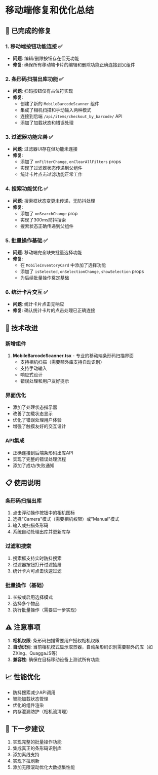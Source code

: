 # 移动端修复和优化总结

## 🚀 已完成的修复

### 1. **移动端按钮功能连接** ✅
- **问题**: 编辑/删除按钮存在但无功能
- **修复**: 确保所有移动端卡片的编辑和删除功能正确连接到父组件

### 2. **条形码扫描出库功能** ✅
- **问题**: 扫码按钮仅有占位符实现
- **修复**: 
  - 创建了新的 `MobileBarcodeScanner` 组件
  - 集成了相机扫描和手动输入两种模式
  - 连接到后端 `/api/items/checkout_by_barcode/` API
  - 添加了加载状态和错误处理

### 3. **过滤器功能完善** ✅
- **问题**: 过滤器UI存在但功能未连接
- **修复**:
  - 添加了 `onFilterChange`, `onClearAllFilters` props
  - 实现了过滤器状态传递到父组件
  - 统计卡片点击过滤功能正常工作

### 4. **搜索功能优化** ✅
- **问题**: 搜索框状态变更未传递，无防抖处理
- **修复**:
  - 添加了 `onSearchChange` prop
  - 实现了300ms防抖搜索
  - 搜索状态正确传递到父组件

### 5. **批量操作基础** ✅
- **问题**: 移动端完全缺失批量选择功能
- **修复**:
  - 在 `MobileInventoryCard` 中添加了选择功能
  - 添加了 `isSelected`, `onSelectionChange`, `showSelection` props
  - 为后续批量操作奠定基础

### 6. **统计卡片交互** ✅
- **问题**: 统计卡片点击无响应
- **修复**: 确认统计卡片的点击处理已正确连接

## 🔧 技术改进

### 新增组件
1. **MobileBarcodeScanner.tsx** - 专业的移动端条形码扫描界面
   - 支持相机扫描（需要额外库支持自动识别）
   - 支持手动输入
   - 响应式设计
   - 错误处理和用户友好提示

### 界面优化
- 添加了处理状态指示器
- 改善了加载状态显示
- 优化了错误处理用户体验
- 增强了触摸友好的交互设计

### API集成
- 正确连接到后端条形码出库API
- 实现了完整的错误处理流程
- 添加了成功/失败通知

## 📋 使用说明

### 条形码扫描出库
1. 点击浮动操作按钮中的相机图标
2. 选择"Camera"模式（需要相机权限）或"Manual"模式
3. 输入或扫描条形码
4. 系统自动处理出库并更新库存

### 过滤和搜索
1. 搜索框支持实时防抖搜索
2. 过滤器按钮打开过滤抽屉
3. 统计卡片可点击快速过滤

### 批量操作（基础）
1. 长按或启用选择模式
2. 选择多个物品
3. 执行批量操作（需要进一步实现）

## ⚠️ 注意事项

1. **相机权限**: 条形码扫描需要用户授权相机权限
2. **自动识别**: 当前相机模式显示取景器，自动条形码识别需要额外的库（如ZXing、QuaggaJS等）
3. **兼容性**: 确保在目标移动设备上测试所有功能

## 📈 性能优化

- 防抖搜索减少API调用
- 智能加载状态管理
- 优化的组件渲染
- 内存泄漏防护（相机流清理）

## 🔄 下一步建议

1. 实现完整的批量操作功能
2. 集成真正的条形码识别库
3. 添加离线支持
4. 实现下拉刷新
5. 添加无限滚动优化大数据集性能